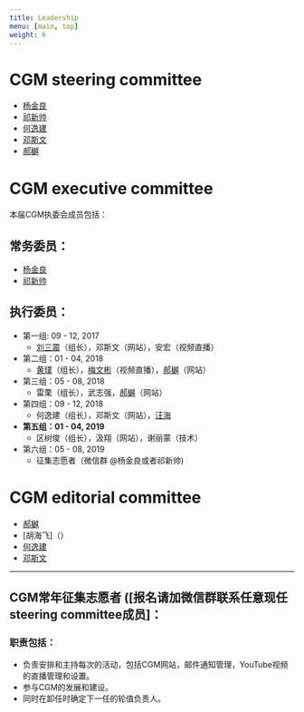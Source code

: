 ```yaml
---
title: Leadership
menu: [main, top]
weight: 6
---
```


# CGM steering committee
- [杨金良](http://jyanglab.com/)
- [祁新帅](http://xinshuaiqi.weebly.com/)
- [何逸建]()
- [邓斯文]()
- [郝樾](https://yueyvettehao.github.io/)

# CGM executive committee

本届CGM执委会成员包括：

## 常务委员：
- [杨金良](http://jyanglab.com/)
- [祁新帅](http://xinshuaiqi.weebly.com/)

## 执行委员：
- 第一组: 09 - 12, 2017
  - [刘三震](http://plantgenomics.ksu.edu/liulab)（组长），邓斯文（网站），安宏（视频直播）
- 第二组：01 - 04, 2018
  - [黄璞](https://scholar.google.com/citations?user=r5cGFI8AAAAJ&hl=en)（组长），[梅文彬](https://wenbinmei.github.io/)（视频直播），[郝樾](https://yueyvettehao.github.io/)（网站）
- 第三组：05 - 08, 2018
  - 雷栗（组长），武志强，[郝樾](https://yueyvettehao.github.io/)（网站）
- 第四组：09 - 12, 2018
  - 何逸建（组长），邓斯文（网站），[汪海](https://tangscholars.ciifad.cornell.edu/people/hai-wang/)
- **第五组：01 - 04, 2019**
  - 区树俊（组长），汲翔（网站），谢丽蒙（技术）
- 第六组：05 - 08, 2019
  - 征集志愿者（微信群 @杨金良或者祁新帅)

# CGM editorial committee
- [郝樾](https://yueyvettehao.github.io/)
- [胡海飞]（）
- [何逸建]()
- [邓斯文]()

------------------

## CGM常年征集志愿者 ([报名请加微信群联系任意现任steering committee成员]：

### 职责包括：
- 负责安排和主持每次的活动，包括CGM网站，邮件通知管理，YouTube视频的直播管理和设置。
- 参与CGM的发展和建设。
- 同时在卸任时确定下一任的轮值负责人。

